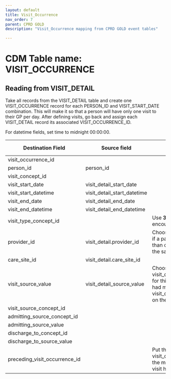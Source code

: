 ```yaml
---
layout: default
title: Visit_Occurrence
nav_order: 7
parent: CPRD GOLD
description: "Visit_Occurrence mapping from CPRD GOLD event tables"

---
```



# CDM Table name: VISIT_OCCURRENCE

## Reading from VISIT_DETAIL

Take all records from the VISIT_DETAIL table and create one VISIT_OCCURRENCE record for each PERSON_ID and VISIT_START_DATE combination. This will make it so that a person will have only one visit to their GP per day. After defining visits, go back and assign each VISIT_DETAIL record its associated VISIT_OCCURRENCE_ID.

For datetime fields, set time to midnight 00:00:00.

| Destination Field | Source field | Logic | Comment field |
| --- | --- | --- | --- |
| visit_occurrence_id |  |  | Autogenerate |
| person_id | person_id |  |  |
| visit_concept_id |  |  | 9202 - OP |
| visit_start_date | visit_detail_start_date |  |  |
| visit_start_datetime | visit_detail_start_datetime | |  |
| visit_end_date | visit_detail_end_date | | |
| visit_end_datetime | visit_detail_end_datetime ||  |
| visit_type_concept_id |  | Use **32827** - EHR encounter record |  |
| provider_id | visit_detail.provider_id | Choose one provider_id if a patient saw more than one provider on the same day. |  |
| care_site_id | visit_detail.care_site_id| |  |
| visit_source_value | visit_detail_source_value | Choose one visit_detail_source_value for this field if a patient had more than one visit_detail_source_value on the same day. |  |
| visit_source_concept_id |  |  | 0 |
| admitting_source_concept_id |  |  |  |
| admitting_source_value |  |  | NULL |
| discharge_to_concept_id |  |  |  |
| discharge_to_source_value |  |  | NULL |
| preceding_visit_occurrence_id |  | Put the visit_occurrence_id of the most recent prior visit here. |  |
